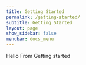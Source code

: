 ```yaml
---
title: Getting Started
permalink: /getting-started/
subtitle: Getting Started
layout: page
show_sidebar: false
menubar: docs_menu
---
```


Hello From Getting started